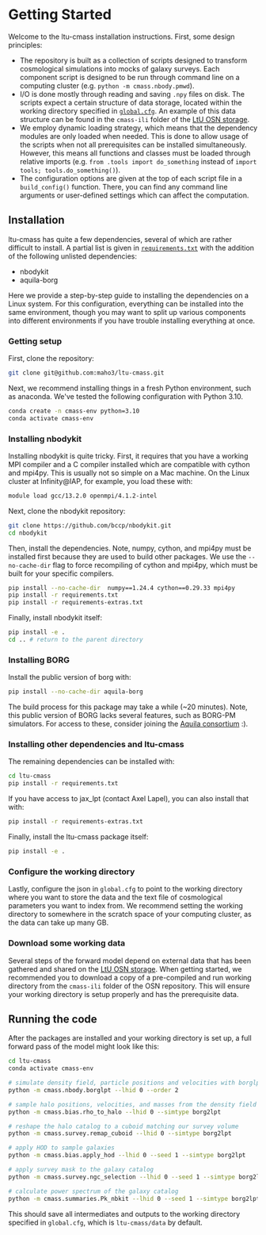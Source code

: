 
Getting Started
===============

Welcome to the ltu-cmass installation instructions. First, some design principles:

- The repository is built as a collection of scripts designed to transform cosmological simulations into mocks of galaxy surveys. Each component script is designed to be run through command line on a computing cluster (e.g. `python -m cmass.nbody.pmwd`).
- I/O is done mostly through reading and saving `.npy` files on disk. The scripts expect a certain structure of data storage, located within the working directory specified in [`global.cfg`](global.cfg). An example of this data structure can be found in the `cmass-ili` folder of the [LtU OSN storage](https://github.com/maho3/ltu-ili/blob/main/DATA.md).
- We employ dynamic loading strategy, which means that the dependency modules are only loaded when needed. This is done to allow usage of the scripts when not all prerequisites can be installed simultaneously. However, this means all functions and classes must be loaded through relative imports (e.g. `from .tools import do_something` instead of `import tools; tools.do_something()`).
- The configuration options are given at the top of each script file in a `build_config()` function. There, you can find any command line arguments or user-defined settings which can affect the computation.

## Installation
ltu-cmass has quite a few dependencies, several of which are rather difficult to install. A partial list is given in [`requirements.txt`](requirements.txt) with the addition of the following unlisted dependencies: 
- nbodykit
- aquila-borg

Here we provide a step-by-step guide to installing the dependencies on a Linux system. For this configuration, everything can be installed into the same environment, though you may want to split up various components into different environments if you have trouble installing everything at once.

### Getting setup
First, clone the repository:
```bash
git clone git@github.com:maho3/ltu-cmass.git
```
Next, we recommend installing things in a fresh Python environment, such as anaconda. We've tested the following configuration with Python 3.10.
```bash
conda create -n cmass-env python=3.10
conda activate cmass-env
```

### Installing nbodykit
Installing nbodykit is quite tricky. First, it requires that you have a working MPI compiler and a C compiler installed which are compatible with cython and mpi4py. This is usually not so simple on a Mac machine. On the Linux cluster at Infinity@IAP, for example, you load these with:
```bash
module load gcc/13.2.0 openmpi/4.1.2-intel
```
Next, clone the nbodykit repository:
```bash
git clone https://github.com/bccp/nbodykit.git
cd nbodykit
```
Then, install the dependencies. Note, numpy, cython, and mpi4py must be installed first because they are used to build other packages. We use the `--no-cache-dir` flag to force recompiling of cython and mpi4py, which must be built for your specific compilers.
```bash
pip install --no-cache-dir  numpy==1.24.4 cython==0.29.33 mpi4py
pip install -r requirements.txt
pip install -r requirements-extras.txt
```
Finally, install nbodykit itself:
```bash
pip install -e .
cd .. # return to the parent directory
```

### Installing BORG
Install the public version of borg with:
```bash
pip install --no-cache-dir aquila-borg
```
The build process for this package may take a while (~20 minutes). Note, this public version of BORG lacks several features, such as BORG-PM simulators. For access to these, consider joining the [Aquila consortium](https://www.aquila-consortium.org/) :).

### Installing other dependencies and ltu-cmass
The remaining dependencies can be installed with:
```bash
cd ltu-cmass
pip install -r requirements.txt
```
If you have access to jax_lpt (contact Axel Lapel), you can also install that with:
```bash
pip install -r requirements-extras.txt
```
Finally, install the ltu-cmass package itself:
```bash
pip install -e .
```

### Configure the working directory
Lastly, configure the json in `global.cfg` to point to the working directory where you want to store the data and the text file of cosmological parameters you want to index from. We recommend setting the working directory to somewhere in the scratch space of your computing cluster, as the data can take up many GB.

### Download some working data
Several steps of the forward model depend on external data that has been gathered and shared on the [LtU OSN storage](https://github.com/maho3/ltu-ili/blob/main/DATA.md). When getting started, we recommended you to download a copy of a pre-compiled and run working directory from the `cmass-ili` folder of the OSN repository. This will ensure your working directory is setup properly and has the prerequisite data.

## Running the code

After the packages are installed and your working directory is set up, a full forward pass of the model might look like this:
```bash
cd ltu-cmass
conda activate cmass-env

# simulate density field, particle positions and velocities with borglpt
python -m cmass.nbody.borglpt --lhid 0 --order 2

# sample halo positions, velocities, and masses from the density field
python -m cmass.bias.rho_to_halo --lhid 0 --simtype borg2lpt

# reshape the halo catalog to a cuboid matching our survey volume
python -m cmass.survey.remap_cuboid --lhid 0 --simtype borg2lpt

# apply HOD to sample galaxies
python -m cmass.bias.apply_hod --lhid 0 --seed 1 --simtype borg2lpt

# apply survey mask to the galaxy catalog
python -m cmass.survey.ngc_selection --lhid 0 --seed 1 --simtype borg2lpt

# calculate power spectrum of the galaxy catalog
python -m cmass.summaries.Pk_nbkit --lhid 0 --seed 1 --simtype borg2lpt
```

This should save all intermediates and outputs to the working directory specified in `global.cfg`, which is `ltu-cmass/data` by default.
